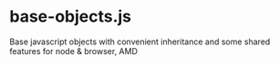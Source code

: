 base-objects.js
===============

Base javascript objects with convenient inheritance and some shared features for node &amp; browser, AMD
